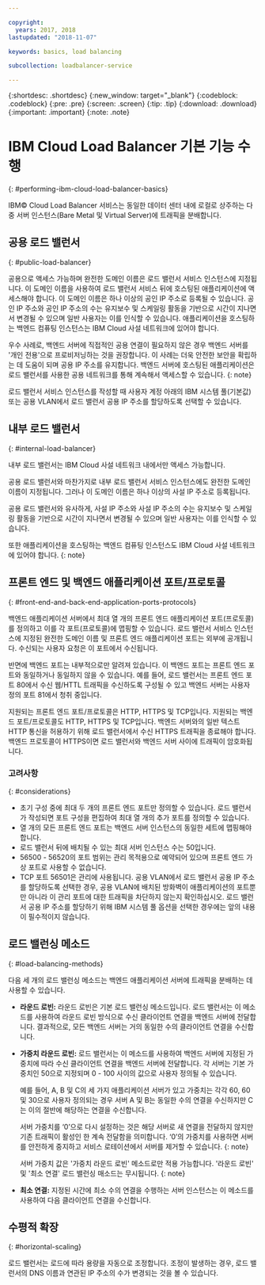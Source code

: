 ```yaml
---

copyright:
  years: 2017, 2018
lastupdated: "2018-11-07"

keywords: basics, load balancing

subcollection: loadbalancer-service

---
```


{:shortdesc: .shortdesc}
{:new_window: target="_blank"}
{:codeblock: .codeblock}
{:pre: .pre}
{:screen: .screen}
{:tip: .tip}
{:download: .download}
{:important: .important}
{:note: .note}

# IBM Cloud Load Balancer 기본 기능 수행
{: #performing-ibm-cloud-load-balancer-basics}

IBM© Cloud Load Balancer 서비스는 동일한 데이터 센터 내에 로컬로 상주하는 다중 서버 인스턴스(Bare Metal 및 Virtual Server)에 트래픽을 분배합니다.

## 공용 로드 밸런서
{: #public-load-balancer}

공용으로 액세스 가능하며 완전한 도메인 이름은 로드 밸런서 서비스 인스턴스에 지정됩니다. 이 도메인 이름을 사용하여 로드 밸런서 서비스 뒤에 호스팅된 애플리케이션에 액세스해야 합니다. 이 도메인 이름은 하나 이상의 공인 IP 주소로 등록될 수 있습니다. 공인 IP 주소와 공인 IP 주소의 수는 유지보수 및 스케일링 활동을 기반으로 시간이 지나면서 변경될 수 있으며 일반 사용자는 이를 인식할 수 있습니다. 애플리케이션을 호스팅하는 백엔드 컴퓨팅 인스턴스는 IBM Cloud 사설 네트워크에 있어야 합니다.

우수 사례로, 백엔드 서버에 직접적인 공용 연결이 필요하지 않은 경우 백엔드 서버를 '개인 전용'으로 프로비저닝하는 것을 권장합니다. 이 사례는 더욱 안전한 보안을 확립하는 데 도움이 되며 공용 IP 주소를 유지합니다. 백엔드 서버에 호스팅된 애플리케이션은 로드 밸런서를 사용한 공용 네트워크를 통해 계속해서 액세스할 수 있습니다.
{: note}  

로드 밸런서 서비스 인스턴스를 작성할 때 사용자 계정 아래의 IBM 시스템 풀(기본값) 또는 공용 VLAN에서 로드 밸런서 공용 IP 주소를 할당하도록 선택할 수 있습니다.

## 내부 로드 밸런서
{: #internal-load-balancer}

내부 로드 밸런서는 IBM Cloud 사설 네트워크 내에서만 액세스 가능합니다.

공용 로드 밸런서와 마찬가지로 내부 로드 밸런서 서비스 인스턴스에도 완전한 도메인 이름이 지정됩니다. 그러나 이 도메인 이름은 하나 이상의 사설 IP 주소로 등록됩니다.

공용 로드 밸런서와 유사하게, 사설 IP 주소와 사설 IP 주소의 수는 유지보수 및 스케일링 활동을 기반으로 시간이 지나면서 변경될 수 있으며 일반 사용자는 이를 인식할 수 있습니다.

또한 애플리케이션을 호스팅하는 백엔드 컴퓨팅 인스턴스도 IBM Cloud 사설 네트워크에 있어야 합니다.
{: note}

## 프론트 엔드 및 백엔드 애플리케이션 포트/프로토콜
{: #front-end-and-back-end-application-ports-protocols}

백엔드 애플리케이션 서버에서 최대 열 개의 프론트 엔드 애플리케이션 포트(프로토콜)를 정의하고 이를 각 포트(프로토콜)에 맵핑할 수 있습니다. 로드 밸런서 서비스 인스턴스에 지정된 완전한 도메인 이름 및 프론트 엔드 애플리케이션 포트는 외부에 공개됩니다. 수신되는 사용자 요청은 이 포트에서 수신됩니다.

반면에 백엔드 포트는 내부적으로만 알려져 있습니다. 이 백엔드 포트는 프론트 엔드 포트와 동일하거나 동일하지 않을 수 있습니다. 예를 들어, 로드 밸런서는 프론트 엔드 포트 80에서 수신 웹/HTTL 트래픽을 수신하도록 구성될 수 있고 백엔드 서버는 사용자 정의 포트 81에서 청취 중입니다.

지원되는 프론트 엔드 포트/프로토콜은 HTTP, HTTPS 및 TCP입니다. 지원되는 백엔드 포트/프로토콜도 HTTP, HTTPS 및 TCP입니다. 백엔드 서버와의 일반 텍스트 HTTP 통신을 허용하기 위해 로드 밸런서에서 수신 HTTPS 트래픽을 종료해야 합니다. 백엔드 프로토콜이 HTTPS이면 로드 밸런서와 백엔드 서버 사이에 트래픽이 암호화됩니다.

### 고려사항
{: #considerations}

* 초기 구성 중에 최대 두 개의 프론트 엔드 포트만 정의할 수 있습니다. 로드 밸런서가 작성되면 포트 구성을 편집하여 최대 열 개의 추가 포트를 정의할 수 있습니다.
* 열 개의 모든 프론트 엔드 포트는 백엔드 서버 인스턴스의 동일한 세트에 맵핑해야 합니다.
* 로드 밸런서 뒤에 배치될 수 있는 최대 서버 인스턴스 수는 50입니다.
* 56500 - 56520의 포트 범위는 관리 목적용으로 예약되어 있으며 프론트 엔드 가상 포트로 사용할 수 없습니다.
* TCP 포트 56501은 관리에 사용됩니다. 공용 VLAN에서 로드 밸런서 공용 IP 주소를 할당하도록 선택한 경우, 공용 VLAN에 배치된 방화벽이 애플리케이션의 포트뿐만 아니라 이 관리 포트에 대한 트래픽을 차단하지 않는지 확인하십시오. 로드 밸런서 공용 IP 주소를 할당하기 위해 IBM 시스템 풀 옵션을 선택한 경우에는 앞의 내용이 필수적이지 않습니다.

## 로드 밸런싱 메소드
{: #load-balancing-methods}

다음 세 개의 로드 밸런싱 메소드는 백엔드 애플리케이션 서버에 트래픽을 분배하는 데 사용할 수 있습니다.

* **라운드 로빈:** 라운드 로빈은 기본 로드 밸런싱 메소드입니다. 로드 밸런서는 이 메소드를 사용하여 라운드 로빈 방식으로 수신 클라이언트 연결을 백엔드 서버에 전달합니다. 결과적으로, 모든 백엔드 서버는 거의 동일한 수의 클라이언트 연결을 수신합니다.

* **가중치 라운드 로빈:** 로드 밸런서는 이 메소드를 사용하여 백엔드 서버에 지정된 가중치에 따라 수신 클라이언트 연결을 백엔드 서버에 전달합니다. 각 서버는 기본 가중치인 50으로 지정되며 0 - 100 사이의 값으로 사용자 정의될 수 있습니다.

	예를 들어, A, B 및 C의 세 가지 애플리케이션 서버가 있고 가중치는 각각 60, 60 및 30으로 사용자 정의되는 경우 서버 A 및 B는 동일한 수의 연결을 수신하지만 C는 이의 절반에 해당하는 연결을 수신합니다.


	서버 가중치를 ‘0’으로 다시 설정하는 것은 해당 서버로 새 연결을 전달하지 않지만 기존 트래픽이 활성인 한 계속 전달함을 의미합니다. ‘0’의 가중치를 사용하면 서버를 안전하게 중지하고 서비스 로테이션에서 서버를 제거할 수 있습니다.
	{: note}

	서버 가중치 값은 '가중치 라운드 로빈' 메소드로만 적용 가능합니다. '라운드 로빈' 및 '최소 연결' 로드 밸런싱 매소드는 무시됩니다.
	{: note}

* **최소 연결:** 지정된 시간에 최소 수의 연결을 수행하는 서버 인스턴스는 이 메소드를 사용하여 다음 클라이언트 연결을 수신합니다.

## 수평적 확장
{: #horizontal-scaling}

로드 밸런서는 로드에 따라 용량을 자동으로 조정합니다. 조정이 발생하는 경우, 로드 밸런서의 DNS 이름과 연관된 IP 주소의 수가 변경되는 것을 볼 수 있습니다.
